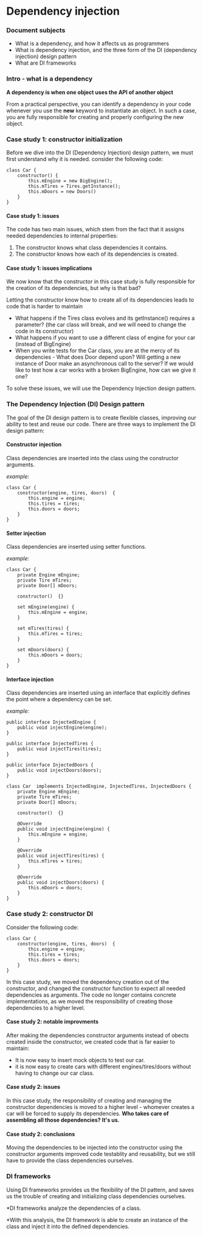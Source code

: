 # Dependency injection
### Document subjects
- What is a dependency, and how it affects us as programmers
- What is dependency injection, and the three form of the DI (dependency injection) design pattern
- What are DI frameworks

### Intro - what is a dependency
**A dependency is when one object uses the API of another object**

From a practical perspective, you can identify a dependency in your code whenever you use the **new**  keyword to instantiate an object.  In such a case, you are fully responsible for creating and properly configuring the new object.

### Case study 1: constructor initialization
Before we dive into the DI (Dependency Injection) design pattern, we must first understand why it is needed. consider the following code:
```
class Car {
	constructor() {
		this.mEngine = new BigEngine();
		this.mTires = Tires.getInstance();
		this.mDoors = new Doors()
	}
}
```

#### Case study 1: issues
The code has two main issues, which stem from the fact that it assigns needed dependencies to internal properties:
1. The constructor knows what class dependencies it contains.
2. The constructor knows how each of its dependencies is created.

#### Case study 1: issues implications
We now know that the constructor in this case study is fully responsible for the creation of its dependencies, but why is that bad? 

Letting the constructor know how to create all of its dependencies leads to code that is harder to maintain
* What happens if the Tires class evolves and its getInstance() requires a parameter? (the car class will break, and we will need to change the code in its constructor)
* What happens if you want to use a different class of engine for your car (instead of BigEngine)
* When you write tests for the Car class, you are at the mercy of its dependencies - What does Door depend upon? Will getting a new instance of Door make an asynchronous call to the server? If we would like to test how a car works with a broken BigEngine, how can we give it one?

To solve these issues, we will use the Dependency Injection design pattern.

### The Dependency Injection (DI) Design pattern
The goal of the DI design pattern is to create flexible classes, improving our ability to test and reuse our code.
There are three ways to implement the DI design pattern:
#### Constructor injection
Class dependencies are inserted into the class using the constructor arguments.

*example:*
```
class Car {
  	constructor(engine, tires, doors)  {
		this.engine = engine;
		this.tires = tires;
		this.doors = doors;
  	}
}
```
#### Setter injection
Class dependencies are inserted using setter functions.

*example:*
```
class Car {
	private Engine mEngine;
	private Tire mTires;
	private Door[] mDoors;
	
	constructor()  {}
	
	set mEngine(engine) {
		this.mEngine = engine;
	}
		
	set mTires(tires) {
		this.mTires = tires;
	}
		
	set mDoors(doors) {
		this.mDoors = doors;
	}
}
```
#### Interface injection
Class dependencies are inserted using an interface that explicitly defines the point where a dependency can be set.

*example:*
```
public interface InjectedEngine {
	public void injectEngine(engine);
}

public interface InjectedTires {
	public void injectTires(tires);
}

public interface InjectedDoors {
	public void injectDoors(doors);
}

class Car  implements InjectedEngine, InjectedTires, InjectedDoors {
	private Engine mEngine;
	private Tire mTires;
	private Door[] mDoors;

	constructor()  {}

	@Override
	public void injectEngine(engine) {
		this.mEngine = engine;
	}

	@Override
	public void injectTires(tires) {
		this.mTires = tires;
	}

	@Override
	public void injectDoors(doors) {
		this.mDoors = doors;
	}
}
```

### Case study 2: constructor DI
Consider the following code:
```
class Car {
	constructor(engine, tires, doors)  {
		this.engine = engine;
		this.tires = tires;
		this.doors = doors;
  	}
}
```
In this case study, we moved the dependency creation out of the constructor, and changed the constructor function to expect all needed dependencies as arguments. The code no longer contains concrete implementations, as we moved the responsibility of creating those dependencies to a higher level.

#### Case study 2: notable improvments
After making the dependencies constructor arguments instead of obects created inside the constructor, we created code that is far easier to maintain:
* It is now easy to insert mock objects to test our car.
* it is now easy to create cars with different engines/tires/doors without having to change our car class.


#### Case study 2: issues
In this case study, the responsibility of creating and managing the constructor dependencies is moved to a higher level - whomever creates a car will be forced to supply its dependencies.
**Who takes care of assembling all those dependencies? It's us.**
#### Case study 2: conclusions
Moving the dependencies to be  injected into the constructor using the constructor arguments improved code testablity and reusability, but we still have to provide the class dependencies ourselves.
### DI frameworks

Using DI frameworks provides us the flexibility of the DI pattern, and saves us the trouble of creating and initializing class dependencies ourselves.

*DI frameworks analyze the dependencies of a class. 

*With this analysis, the DI framework is able to create an instance of the class and inject it into the defined dependencies.
